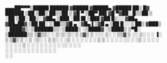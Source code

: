 
 ▄▄▄██▀▀▀▒█████    ██████ ▓█████    ▓█████▄ ▓█████ ██▒   █▓  ██████ 
   ▒██  ▒██▒  ██▒▒██    ▒ ▓█   ▀    ▒██▀ ██▌▓█   ▀▓██░   █▒▒██    ▒ 
   ░██  ▒██░  ██▒░ ▓██▄   ▒███      ░██   █▌▒███   ▓██  █▒░░ ▓██▄   
▓██▄██▓ ▒██   ██░  ▒   ██▒▒▓█  ▄    ░▓█▄   ▌▒▓█  ▄  ▒██ █░░  ▒   ██▒
 ▓███▒  ░ ████▓▒░▒██████▒▒░▒████▒   ░▒████▓ ░▒████▒  ▒▀█░  ▒██████▒▒
 ▒▓▒▒░  ░ ▒░▒░▒░ ▒ ▒▓▒ ▒ ░░░ ▒░ ░    ▒▒▓  ▒ ░░ ▒░ ░  ░ ▐░  ▒ ▒▓▒ ▒ ░
 ▒ ░▒░    ░ ▒ ▒░ ░ ░▒  ░ ░ ░ ░  ░    ░ ▒  ▒  ░ ░  ░  ░ ░░  ░ ░▒  ░ ░
 ░ ░ ░  ░ ░ ░ ▒  ░  ░  ░     ░       ░ ░  ░    ░       ░░  ░  ░  ░  
 ░   ░      ░ ░        ░     ░  ░      ░       ░  ░     ░        ░  
                                     ░                 ░            
